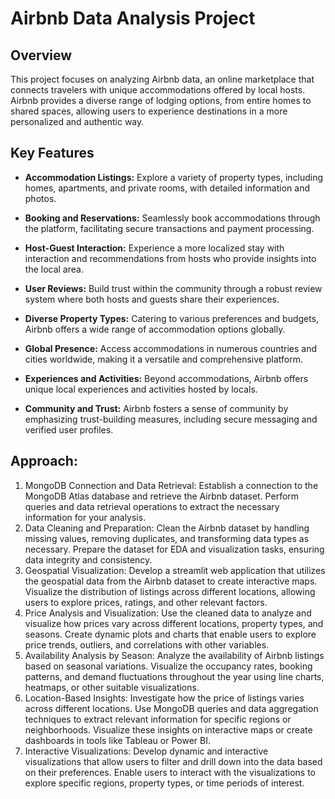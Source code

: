 # Airbnb Data Analysis Project

## Overview
This project focuses on analyzing Airbnb data, an online marketplace that connects travelers with unique accommodations offered by local hosts. Airbnb provides a diverse range of lodging options, from entire homes to shared spaces, allowing users to experience destinations in a more personalized and authentic way.

## Key Features

- **Accommodation Listings:** Explore a variety of property types, including homes, apartments, and private rooms, with detailed information and photos.

- **Booking and Reservations:** Seamlessly book accommodations through the platform, facilitating secure transactions and payment processing.

- **Host-Guest Interaction:** Experience a more localized stay with interaction and recommendations from hosts who provide insights into the local area.

- **User Reviews:** Build trust within the community through a robust review system where both hosts and guests share their experiences.

- **Diverse Property Types:** Catering to various preferences and budgets, Airbnb offers a wide range of accommodation options globally.

- **Global Presence:** Access accommodations in numerous countries and cities worldwide, making it a versatile and comprehensive platform.

- **Experiences and Activities:** Beyond accommodations, Airbnb offers unique local experiences and activities hosted by locals.

- **Community and Trust:** Airbnb fosters a sense of community by emphasizing trust-building measures, including secure messaging and verified user profiles.


## Approach: 
1. MongoDB Connection and Data Retrieval: Establish a connection to the MongoDB Atlas database and retrieve the Airbnb dataset. Perform queries and data retrieval operations to extract the necessary information for your analysis.
2. Data Cleaning and Preparation: Clean the Airbnb dataset by handling missing values, removing duplicates, and transforming data types as necessary. Prepare the dataset for EDA and visualization tasks, ensuring data integrity and consistency.
3. Geospatial Visualization: Develop a streamlit web application that utilizes  the geospatial data from the Airbnb dataset to create interactive maps. Visualize the distribution of listings across different locations, allowing users to explore prices, ratings, and other relevant factors.
4. Price Analysis and Visualization: Use the cleaned data to analyze and visualize how prices vary across different locations, property types, and seasons. Create dynamic plots and charts that enable users to explore price trends, outliers, and correlations with other variables.
5. Availability Analysis by Season: Analyze the availability of Airbnb listings based on seasonal variations. Visualize the occupancy rates, booking patterns, and demand fluctuations throughout the year using line charts, heatmaps, or other suitable visualizations.
6. Location-Based Insights: Investigate how the price of listings varies across different locations. Use MongoDB queries and data aggregation techniques to extract relevant information for specific regions or neighborhoods. Visualize these insights on interactive maps or create dashboards in tools like Tableau or Power BI.
7. Interactive Visualizations: Develop dynamic and interactive visualizations that allow users to filter and drill down into the data based on their preferences. Enable users to interact with the visualizations to explore specific regions, property types, or time periods of interest.


